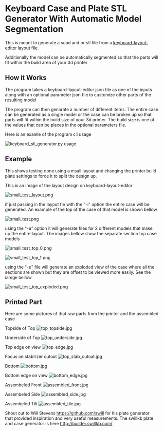 # Keyboard Case and Plate STL Generator With Automatic Model Segmentation

This is meant to generate a scad and or stl file from a [keyboard-layout-editor](http://www.keyboard-layout-editor.com/) layout file. 

Additionally the model can be automatically segmented so that the parts will fit within the build area of your 3d printer


## How it Works

The program takes a keyboard-layout-editor json file as one of the inputs along with an optional parameter json file to customize other parts of the resulting model

The program can then genarate a number of different items. The entire case can be generated as a single model or the case can be broken up so that parts will fit within the build size of your 3d printer. The build size is one of the values that can be places in the optional parameters file.

Here is an examle of the program cli usage

![keyboard_stl_generator.py usage](/images/usage.png)


## Example

This shows testing done using a msall layout and changing the printer build plate settings to force it to split the design up.

This is an image of the layout design on keyboard-layout-editor

![small_test_layout.png](/images/small_test_layout/small_test_layout.png)


if just passing in the layput fle with the "-i" option the entire case will be generated. An example of the top of the case of that model is shown bellow

![small_test.png](/images/small_test_layout/small_test.png)


using the "-a" option it will generate files for 2 different models that make up the entire layout. The images bellow show the separate section top case models

![small_test_top_0.png](/images/small_test_layout/small_test_top_0.png)

![small_test_top_1.png](/images/small_test_layout/small_test_top_1.png)


using the "-e" file will generate an exploded view of the case where all the sections are shown but they are offset to be viewed more easily. See the iamge bellow

![small_test_top_exploded.png](/images/small_test_layout/small_test_top_exploded.png)




## Printed Part

Here are some pictures of that raw parts from the printer and the assembled case

Topside of Top
![top_topside.jpg](/images/small_test_layout/top_topside.jpg)

Underside of Top
![top_underside.jpg](/images/small_test_layout/top_underside.jpg)

Top edge on view
![top_edge.jpg](/images/small_test_layout/top_edge.jpg)

Focus on stabilizer cutout
![top_stab_cutout.jpg](/images/small_test_layout/top_stab_cutout.jpg)

Bottom
![bottom.jpg](/images/small_test_layout/bottom.jpg)

Bottom edge on view
![bottom_edge.jpg](/images/small_test_layout/bottom_edge.jpg)

Assembeled Front
![assembled_front.jpg](/images/small_test_layout/assembled_front.jpg)

Assembeled Side
![assembled_side.jpg](/images/small_test_layout/assembled_side.jpg)

Assembeled Tilt 
![assembled_tile.jpg](/images/small_test_layout/assembled_tilt.jpg)





Shout out to Will Stevens https://github.com/swill for his plate generator that provided inspiration and very useful measurements. The swillkb plate and case generator is here http://builder.swillkb.com/
